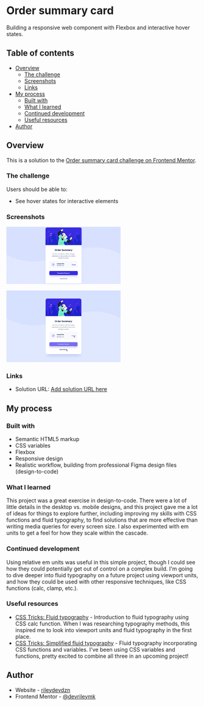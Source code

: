# Order summary card

Building a responsive web component with Flexbox and interactive hover states.

## Table of contents

- [Overview](#overview)
  - [The challenge](#the-challenge)
  - [Screenshots](#screenshots)
  - [Links](#links)
- [My process](#my-process)
  - [Built with](#built-with)
  - [What I learned](#what-i-learned)
  - [Continued development](#continued-development)
  - [Useful resources](#useful-resources)
- [Author](#author)

## Overview

This is a solution to the [Order summary card challenge on Frontend Mentor](https://www.frontendmentor.io/challenges/order-summary-component-QlPmajDUj).

### The challenge

Users should be able to:

- See hover states for interactive elements

### Screenshots

<img
  src="Order summary - desktop.png"
  alt="Order summary card for an annual audio plan subscription."
  title="Order summary card, desktop version"
  width="300px">

<img
  src="Order summary - hover.jpg"
  alt="Order summary card for an annual audio plan subscription showing hover states for purchase button and links."
  title="Order summary card, desktop version with hover states"
  width="300px">

### Links

- Solution URL: [Add solution URL here](https://your-solution-url.com)

## My process

### Built with

- Semantic HTML5 markup
- CSS variables
- Flexbox
- Responsive design
- Realistic workflow, building from professional Figma design files (design-to-code) 

### What I learned

This project was a great exercise in design-to-code. There were a lot of little details in the desktop vs. mobile designs, and this project gave me a lot of ideas for things to explore further, including improving my skills with CSS functions and fluid typography, to find solutions that are more effective than writing media queries for every screen size. I also experimented with em units to get a feel for how they scale within the cascade.  

### Continued development

Using relative em units was useful in this simple project, though I could see how they could potentially get out of control on a complex build. I'm going to dive deeper into fluid typography on a future project using viewport units, and how they could be used with other responsive techniques, like CSS functions (calc, clamp, etc.). 

### Useful resources

 - [CSS Tricks: Fluid typography](https://css-tricks.com/snippets/css/fluid-typography/) - Introduction to fluid typography using CSS calc function. When I was researching typography methods, this inspired me to look into viewport units and fluid typography in the first place.
 - [CSS Tricks: Simplified fluid typography](https://css-tricks.com/simplified-fluid-typography/) - Fluid typography incorporating CSS functions and variables. I've been using CSS variables and functions, pretty excited to combine all three in an upcoming project! 
   
## Author

- Website - [rileydevdzn](https://rileydevdzn.webflow.io)
- Frontend Mentor - [@devrileymk](https://www.frontendmentor.io/profile/devrileymk)
